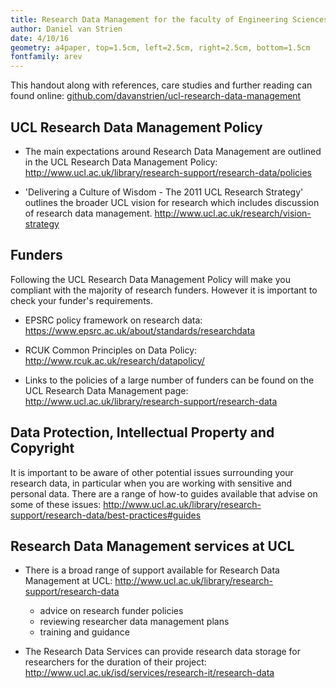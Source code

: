 ```yaml
---
title: Research Data Management for the faculty of Engineering Sciences
author: Daniel van Strien
date: 4/10/16
geometry: a4paper, top=1.5cm, left=2.5cm, right=2.5cm, bottom=1.5cm 
fontfamily: arev
---
```

This handout along with references, care studies and further reading can found online: [github.com/davanstrien/ucl-research-data-management](https://github.com/davanstrien/ucl-research-data-management)

<!---## Introduction

With the growth of electronic data resulting from research, the desire for funders to get maximum benefit from their spending and a general shift to open scholarly practices research data management has become an increasingly important issue for researchers at all stages of their research career. The UCL research data management policy intends to help researchers effectively manage their research data. This handout outlines support, further resources and research relevant to researchers in the Faculty of Engineering Sciences. -->

## UCL Research Data Management Policy

* The main expectations around Research Data Management are outlined in the
 UCL Research Data Management Policy: <http://www.ucl.ac.uk/library/research-support/research-data/policies> 
 
* 'Delivering a Culture of Wisdom - The 2011 UCL Research Strategy' outlines the broader UCL vision for research which includes discussion of research data management. 
<http://www.ucl.ac.uk/research/vision-strategy> 

## Funders 

Following the UCL Research Data Management Policy will make you compliant with the majority of research funders. However it is important to check your funder's requirements.  

* EPSRC policy framework on research data: <https://www.epsrc.ac.uk/about/standards/researchdata>

* RCUK Common Principles on Data Policy: <http://www.rcuk.ac.uk/research/datapolicy/>  

* Links to the policies of a large number of funders can be found on the UCL Research Data Management page: <http://www.ucl.ac.uk/library/research-support/research-data>

## Data Protection, Intellectual Property and Copyright
It is important to be aware of other potential issues surrounding your research data, in particular when you are working with sensitive and personal data. There are a range of how-to guides available that advise on some of these issues: <http://www.ucl.ac.uk/library/research-support/research-data/best-practices#guides>

## Research Data Management services at UCL

* There is a broad range of support available for Research Data Management at UCL: <http://www.ucl.ac.uk/library/research-support/research-data>
	- advice on research funder policies 
	- reviewing researcher data management plans 
	- training and guidance 

* The Research Data Services can provide research data storage for researchers for the duration of their project: <http://www.ucl.ac.uk/isd/services/research-it/research-data>

<!---
## Data reuse case studies 

A number of case studies highlighting the exciting possibilities of data reuse. 

* Oyster gives up pearls - a project at UCL making use of TFL data on underground journeys using Oyster cards: <http://www.engineering.ucl.ac.uk/projects/oyster-gives-up-pearls/>

* Reanalysis of RNA-Sequencing Data Reveals Several Additional Fusion Genes with Multiple Isoforms - an example of new insights from reanalysing data: <http://journals.plos.org/plosone/article?id=10.1371/journal.pone.0048745>

* Does broadband access make UK firms more successful? - a case study of data reuse by the UK Data Service: <https://www.ukdataservice.ac.uk/use-data/data-in-use/case-study/?id=180>

<!---
## Open Science 

* Science as an open enterprise: <https://royalsociety.org/topics-policy/projects/science-public-enterprise/report/> 

* Reanalyses of Randomized Clinical Trial Data - a paper that explores barriers to reanalysing clinical trial data:  <http://jama.jamanetwork.com/article.aspx?articleid=1902230>

* Scientists Are Hoarding Data And It’s Ruining Medical Research - a paper focused on the problems caused by scientists withholding research data:  <https://www.buzzfeed.com/bengoldacre/deworming-trials>

* Open to All? Case studies of openness in research: <http://www.rin.ac.uk/system/files/attachments/NESTA-RIN_Open_Science_V01_0.pdf>  

* Open Digital Science - Final study report, European Commission: <https://ec.europa.eu/digital-single-market/en/news/open-digital-science-final-study-report>
 
## Software

Software is becoming an increasingly important research output across many disciplines. 

* The UCL Research Software Dashboard provides researchers with a place to share research code alongside other research outputs: <https://dashboard.rc.ucl.ac.uk/>

* Software Carpentry aims to 'Teach basic lab skills for research computing': <https://software-carpentry.org>

* How does software fit into EPSRC’s research data policy?,  Neil Chue Hong, Software Sustainability Institute: <https://www.software.ac.uk/resources/guides/epsrc-research-data-policy-and-software>

* Choosing an open-source licence, Neil Chue Hong and Tim Parkinson, Software Sustainability Institute: <https://www.software.ac.uk/resources/guides/adopting-open-source-licence>

* Jupyter notebooks allow researchers to share code and data analysis in a transparent and reproducible format. Jupyter notebooks are also an excellent way of teaching students coding: <http://jupyter.org/> --->
